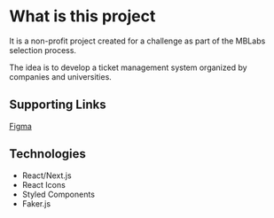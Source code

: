 # What is this project

It is a non-profit project created for a challenge as part of the MBLabs selection process.

The idea is to develop a ticket management system organized by companies and universities.

## Supporting Links

[Figma](https://www.figma.com/design/0cr88sTIjSGy7WboL8apno/Desafio-MB---Guilherme-Martins?node-id=0-1&t=pYfFFD69sZolFKCu-1)

## Technologies

- React/Next.js
- React Icons
- Styled Components
- Faker.js
